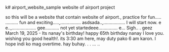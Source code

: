 k# airport_website_sample
website of airport project

so this will be a website that contain website of airport., practice for fun.....
..........
fun and exciting.....,................
asdsada..,.................
I will start now. e e..,...................
gee...........
not yet startedeee...............
e...
Sigh..
.
geez
March 19, 2025 - Its nanay's birthday! happy 65th birthday nanay I love you. wishing you good health!. its 3:30 am here, may duty pako 6 am karon. I hope indi ko mag overtime. hay buhay. . .
...
..
